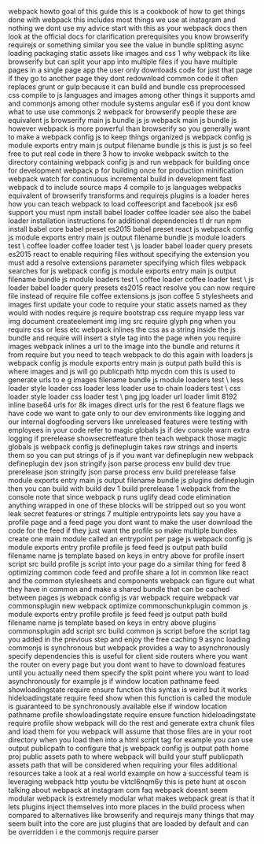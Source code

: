 webpack howto goal of this guide this is a cookbook of how to get things done with webpack this includes most things we use at instagram and nothing we dont use my advice start with this as your webpack docs then look at the official docs for clarification prerequisites you know browserify requirejs or something similar you see the value in bundle splitting async loading packaging static assets like images and css 1 why webpack its like browserify but can split your app into multiple files if you have multiple pages in a single page app the user only downloads code for just that page if they go to another page they dont redownload common code it often replaces grunt or gulp because it can build and bundle css preprocessed css compile to js languages and images among other things it supports amd and commonjs among other module systems angular es6 if you dont know what to use use commonjs 2 webpack for browserify people these are equivalent js browserify main js bundle js js webpack main js bundle js however webpack is more powerful than browserify so you generally want to make a webpack config js to keep things organized js webpack config js module exports entry main js output filename bundle js this is just js so feel free to put real code in there 3 how to invoke webpack switch to the directory containing webpack config js and run webpack for building once for development webpack p for building once for production minification webpack watch for continuous incremental build in development fast webpack d to include source maps 4 compile to js languages webpacks equivalent of browserify transforms and requirejs plugins is a loader heres how you can teach webpack to load coffeescript and facebook jsx es6 support you must npm install babel loader coffee loader see also the babel loader installation instructions for additional dependencies tl dr run npm install babel core babel preset es2015 babel preset react js webpack config js module exports entry main js output filename bundle js module loaders test \ coffee loader coffee loader test \ js loader babel loader query presets es2015 react to enable requiring files without specifying the extension you must add a resolve extensions parameter specifying which files webpack searches for js webpack config js module exports entry main js output filename bundle js module loaders test \ coffee loader coffee loader test \ js loader babel loader query presets es2015 react resolve you can now require file instead of require file coffee extensions js json coffee 5 stylesheets and images first update your code to require your static assets named as they would with nodes require js require bootstrap css require myapp less var img document createelement img img src require glyph png when you require css or less etc webpack inlines the css as a string inside the js bundle and require will insert a style tag into the page when you require images webpack inlines a url to the image into the bundle and returns it from require but you need to teach webpack to do this again with loaders js webpack config js module exports entry main js output path build this is where images and js will go publicpath http mycdn com this is used to generate urls to e g images filename bundle js module loaders test \ less loader style loader css loader less loader use to chain loaders test \ css loader style loader css loader test \ png jpg loader url loader limit 8192 inline base64 urls for 8k images direct urls for the rest 6 feature flags we have code we want to gate only to our dev environments like logging and our internal dogfooding servers like unreleased features were testing with employees in your code refer to magic globals js if dev console warn extra logging if prerelease showsecretfeature then teach webpack those magic globals js webpack config js defineplugin takes raw strings and inserts them so you can put strings of js if you want var defineplugin new webpack defineplugin dev json stringify json parse process env build dev true prerelease json stringify json parse process env build prerelease false module exports entry main js output filename bundle js plugins defineplugin then you can build with build dev 1 build prerelease 1 webpack from the console note that since webpack p runs uglify dead code elimination anything wrapped in one of these blocks will be stripped out so you wont leak secret features or strings 7 multiple entrypoints lets say you have a profile page and a feed page you dont want to make the user download the code for the feed if they just want the profile so make multiple bundles create one main module called an entrypoint per page js webpack config js module exports entry profile profile js feed feed js output path build filename name js template based on keys in entry above for profile insert script src build profile js script into your page do a similar thing for feed 8 optimizing common code feed and profile share a lot in common like react and the common stylesheets and components webpack can figure out what they have in common and make a shared bundle that can be cached between pages js webpack config js var webpack require webpack var commonsplugin new webpack optimize commonschunkplugin common js module exports entry profile profile js feed feed js output path build filename name js template based on keys in entry above plugins commonsplugin add script src build common js script before the script tag you added in the previous step and enjoy the free caching 9 async loading commonjs is synchronous but webpack provides a way to asynchronously specify dependencies this is useful for client side routers where you want the router on every page but you dont want to have to download features until you actually need them specify the split point where you want to load asynchronously for example js if window location pathname feed showloadingstate require ensure function this syntax is weird but it works hideloadingstate require feed show when this function is called the module is guaranteed to be synchronously available else if window location pathname profile showloadingstate require ensure function hideloadingstate require profile show webpack will do the rest and generate extra chunk files and load them for you webpack will assume that those files are in your root directory when you load then into a html script tag for example you can use output publicpath to configure that js webpack config js output path home proj public assets path to where webpack will build your stuff publicpath assets path that will be considered when requiring your files additional resources take a look at a real world example on how a successful team is leveraging webpack http youtu be vktcl6nqm6y this is pete hunt at oscon talking about webpack at instagram com faq webpack doesnt seem modular webpack is extremely modular what makes webpack great is that it lets plugins inject themselves into more places in the build process when compared to alternatives like browserify and requirejs many things that may seem built into the core are just plugins that are loaded by default and can be overridden i e the commonjs require parser